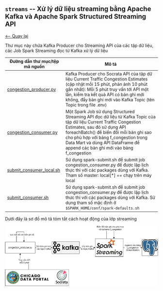 ## `streams` -- Xử lý dữ liệu streaming bằng Apache Kafka và Apache Spark Structured Streaming API

[<-- Quay lại](../README.md)

Thư mục này chứa Kafka Producer cho Streaming API của các tập dữ liệu, các Job Spark Streaming đọc từ Kafka xử lý dữ liệu

| Đường dẫn thư mục/tệp mã nguồn | Mô tả                                                                                                                                                                                                                                                                                                                     |
|--------------------------------|-----------------------------------------------------------------------------------------------------------------------------------------------------------------------------------------------------------------------------------------------------------------------------------------------------------------------|
| [congestion_producer.py](./congestion_producer.py)         | Kafka Producer cho Socrata API của tập dữ liệu Current Traffic Congestion Estimates (cập nhật mỗi 15 phút, phản ảnh 10 phút gần nhất): Mỗi 5 phút truy vấn tới API một lần, kiểm tra kết quả API có bản ghi mới không, đẩy bản ghi mới vào Kafka Topic (tên Topic trong file .env)                                    |
| [congestion_consumer.py](./congestion_consumer.py)         | Một Spark Job sử dụng Structured Streaming API đọc dữ liệu từ Kafka Topic của tập dữ liệu Current Traffic Congestion Estimates, sau đó sử dụng API foreachBatch() để biến đổi mỗi bản ghi sao cho phù hợp với bảng f_congestion trong Data Mart và dùng API DataFrame để append các bản ghi mới vào bảng f_congestion |
| [submit_consumer_local.sh](./submit_consumer_local.sh)       | Sử dụng spark-submit.sh để submit job congestion_consumer.py để được lập lịch thực thi với các packages dùng với Kafka. Tham số master: local[*] == chạy trên máy local                                                                                                                                               |
| [submit_consumer.sh](./submit_consumer.sh)             | Sử dụng spark-submit.sh để submit job congestion_consumer.py để được lập lịch thưc thi với các packages dùng với Kafka. Sử dụng tham số mặc định ở `$SPARK_HOME/conf/spark-defaults.sh`                                                                                                                               |

Dưới đây là sơ đồ mô tả tóm tắt cách hoạt động của lớp streaming

![Mô tả luồng streaming](../docs/bigdata-streaming_only.png)
